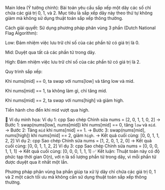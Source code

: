  Main Idea (Ý tưởng chính):
Bài toán yêu cầu sắp xếp một dãy các số chỉ chứa các giá trị 0, 1, và 2. Mục tiêu là sắp xếp dãy này theo thứ tự không giảm mà không sử dụng thuật toán sắp xếp thông thường.

Cách giải quyết:
Sử dụng phương pháp phân vùng 3 phần (Dutch National Flag Algorithm):

Low: Đảm nhiệm việc lưu trữ chỉ số của các phần tử có giá trị là 0.

Mid: Duyệt qua tất cả các phần tử trong dãy.

High: Đảm nhiệm việc lưu trữ chỉ số của các phần tử có giá trị là 2.

Quy trình sắp xếp:

Khi nums[mid] == 0, ta swap với nums[low] và tăng low và mid.

Khi nums[mid] == 1, ta không làm gì, chỉ tăng mid.

Khi nums[mid] == 2, ta swap với nums[high] và giảm high.

Tiến hành cho đến khi mid vượt qua high.

🧾 Ví dụ minh họa:
Ví dụ 1:
cpp
Sao chép
Chỉnh sửa
nums = [2, 0, 1, 1, 0, 2]
→ Bước 1: swap(nums[low], nums[mid]) khi nums[mid] == 0, tăng `low` và `mid`.
→ Bước 2: Tăng `mid` khi nums[mid] == 1.
→ Bước 3: swap(nums[mid], nums[high]) khi nums[mid] == 2, giảm `high`.
→ Kết quả cuối cùng: [0, 0, 1, 1, 2, 2]
Ví dụ 2:
cpp
Sao chép
Chỉnh sửa
nums = [1, 2, 0, 1, 2, 0]
→ Kết quả cuối cùng: [0, 0, 1, 1, 2, 2]
Ví dụ 3:
cpp
Sao chép
Chỉnh sửa
nums = [0, 0, 0, 1, 1, 1]
→ Kết quả cuối cùng: [0, 0, 0, 1, 1, 1]
✅ Kết luận:
Thuật toán này có độ phức tạp thời gian O(n), với n là số lượng phần tử trong dãy, vì mỗi phần tử được duyệt qua ít nhất một lần.

Phương pháp phân vùng ba phần giúp ta xử lý dãy chỉ chứa các giá trị 0, 1 và 2 một cách tối ưu mà không cần sử dụng thuật toán sắp xếp thông thường.
